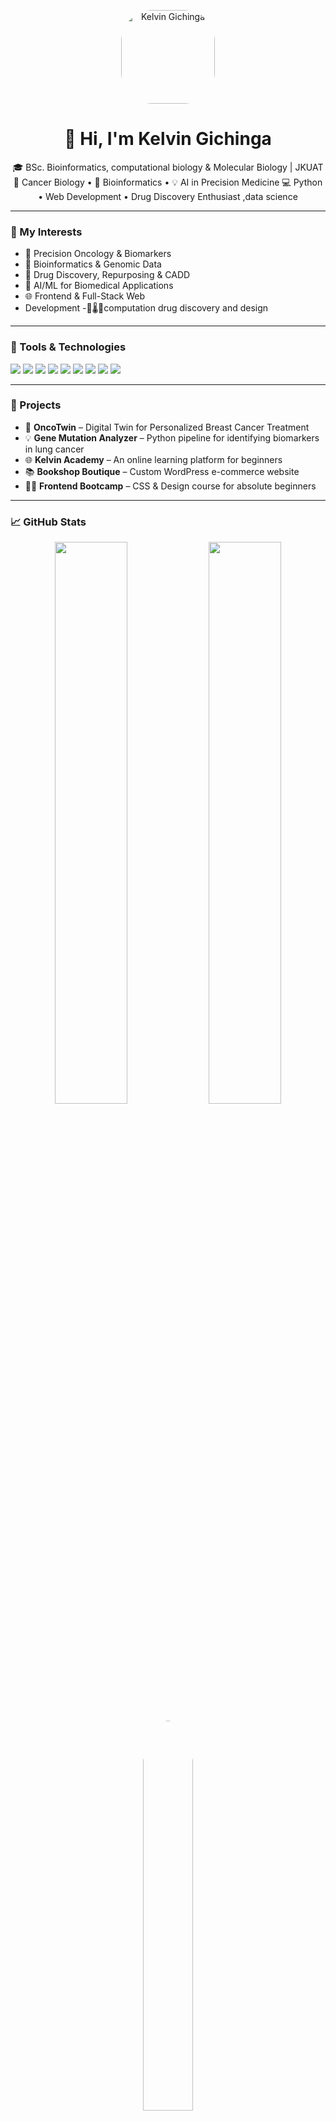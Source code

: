 <p align="center">
  <img src="https://github.com/kelvinmaina01.png" width="150" height="150"  style="border-radius:50px;" alt="Kelvin Gichinga" />
</p>
<h1 align="center">👋 Hi, I'm Kelvin Gichinga</h1>

<p align="center">
🎓 BSc. Bioinformatics, computational biology & Molecular Biology | JKUAT  
🔬 Cancer Biology • 🧬 Bioinformatics • 💡 AI in Precision Medicine  
💻 Python • Web Development • Drug Discovery Enthusiast ,data science 
</p>

---

### 🧠 My Interests
- 🔬 Precision Oncology & Biomarkers  
- 🧬 Bioinformatics & Genomic Data  
- 💊 Drug Discovery, Repurposing & CADD  
- 🤖 AI/ML for Biomedical Applications  
- 🌐 Frontend & Full-Stack Web
- Development
-🧪🌡️💊computation drug discovery and design 

---

### 🧰 Tools & Technologies

<p>
  <img src="https://img.shields.io/badge/Python-3776AB?style=flat&logo=python&logoColor=white"/>
  <img src="https://img.shields.io/badge/JavaScript-F7DF1E?style=flat&logo=javascript&logoColor=black"/>
  <img src="https://img.shields.io/badge/React-61DAFB?style=flat&logo=react&logoColor=black"/>
  <img src="https://img.shields.io/badge/Node.js-339933?style=flat&logo=node.js&logoColor=white"/>
  <img src="https://img.shields.io/badge/Tailwind_CSS-38B2AC?style=flat&logo=tailwind-css&logoColor=white"/>
  <img src="https://img.shields.io/badge/WordPress-21759B?style=flat&logo=wordpress&logoColor=white"/>
  <img src="https://img.shields.io/badge/BioPython-3776AB?style=flat&logo=python&logoColor=white"/>
  <img src="https://img.shields.io/badge/Colab-F9AB00?style=flat&logo=google-colab&logoColor=black"/>
  <img src="https://img.shields.io/badge/GitHub-181717?style=flat&logo=github&logoColor=white"/>
</p>

---

### 🚀 Projects
- 🧪 **OncoTwin** – Digital Twin for Personalized Breast Cancer Treatment  
- 💡 **Gene Mutation Analyzer** – Python pipeline for identifying biomarkers in lung cancer  
- 🌐 **Kelvin Academy** – An online learning platform for beginners  
- 📚 **Bookshop Boutique** – Custom WordPress e-commerce website  
- 👨‍🏫 **Frontend Bootcamp** – CSS & Design course for absolute beginners

---

### 📈 GitHub Stats

<p align="center">
  <img src="https://github-readme-stats.vercel.app/api?username=yourusername&show_icons=true&theme=tokyonight" width="48%" />
  <img src="https://github-readme-streak-stats.herokuapp.com/?user=yourusername&theme=tokyonight" width="48%"/>
</p>

<p align="center">
<img src="https://github-readme-stats.vercel.app/api/top-langs/?username=yourusername&layout=compact&theme=tokyonight" 
     width="40%" 
     style="border-radius: 50%; overflow: hidden;" />

</p>

---

### 📬 Let's Connect!

<p>
  📧 Email: kelvingichinga[at]gmail.com  
  💼 LinkedIn: [linkedin.com/in/yourname](#)  
  🔬 ResearchGate: [Coming Soon]  
  🌐 Portfolio: [Coming Soon]  
</p>

---

> _“Science meets code. Data meets life. I build tools that decode disease.”_
